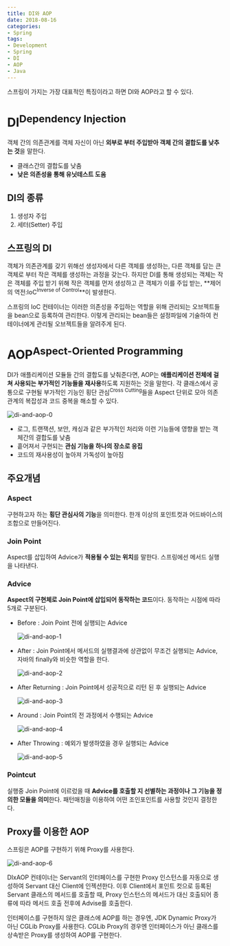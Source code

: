 ```yaml
---
title: DI와 AOP
date: 2018-08-16
categories:
- Spring
tags:
- Development
- Spring
- DI
- AOP
- Java
---
```


스프링이 가지는 가장 대표적인 특징이라고 하면 DI와 AOP라고 할 수 있다.

# DI<sup>Dependency Injection</sup>

객체 간의 의존관계를 객체 자신이 아닌 **외부로 부터 주입받아 객체 간의 결합도를 낮추는 것**을 말한다.

- 클래스간의 결합도를 낮춤
- **낮은 의존성을 통해 유닛테스트 도움**

## DI의 종류

1. 생성자 주입
2. 세터(Setter) 주입

## 스프링의 DI

객체가 의존관계를 갖기 위해선 생성자에서 다른 객체를 생성하는, 다른 객체를 담는 큰 객체로 부터 작은 객체를 생성하는 과정을 갖는다. 하지만 DI를 통해 생성되는 객체는 작은 객체를 주입 받기 위해 작은 객체를 먼저 생성하고 큰 객체가 이를 주입 받는, **제어의 역전:IoC<sup>Inverse of Control</sup>**이 발생한다.

스프링의 IoC 컨테이너는 이러한 의존성을 주입하는 역할을 위해 관리되는 오브젝트들을 bean으로 등록하여 관리한다. 이렇게 관리되는 bean들은 설정파일에 기술하여 컨테이너에게 관리될 오브젝트들을 알려주게 된다.

# AOP<sup>Aspect-Oriented Programming</sup>

DI가 애플리케이션 모듈들 간의 결합도를 낮춰준다면, AOP는 **애플리케이션 전체에 걸쳐 사용되는 부가적인 기능들을 재사용**하도록 지원하는 것을 말한다. 각 클래스에서 공통으로 구현될 부가적인 기능인 횡단 관심<sup>Cross Cutting</sup>들을 Aspect 단위로 모아 의존관계의 복잡성과 코드 중복을 해소할 수 있다.

![di-and-aop-0](https://user-images.githubusercontent.com/18159012/44570799-f40bc300-a7b9-11e8-9e34-6a27fa4b10e0.png) 

- 로그, 트랜잭션, 보안, 캐싱과 같은 부가적인 처리와 이런 기능들에 영향을 받는 객체간의 결합도를 낮춤
- 흩어져서 구현되는 **관심 기능을 하나의 장소로 응집**
- 코드의 재사용성이 높아져 가독성이 높아짐

## 주요개념

### Aspect

구현하고자 하는 **횡단 관심사의 기능**을 의미한다. 한개 이상의 포인트컷과 어드바이스의 조합으로 만들어진다.

### Join Point

Aspect를 삽입하여 Advice가 **적용될 수 있는 위치**를 말한다. 스프링에선 메서드 실행을 나타낸다.

### Advice

**Aspect의 구현체로 Join Point에 삽입되어 동작하는 코드**이다. 동작하는 시점에 따라 5개로 구분된다.

- Before : Join Point 전에 실행되는 Advice

  ![di-and-aop-1](https://user-images.githubusercontent.com/18159012/44573061-96c74000-a7c0-11e8-9479-e49ec3935143.png)

- After : Join Point에서 메서드의 실행결과에 상관없이 무조건 실행되는 Advice, 자바의 finally와 비슷한 역할을 한다.

  ![di-and-aop-2](https://user-images.githubusercontent.com/18159012/44573072-a21a6b80-a7c0-11e8-85e7-dff9aa9c5450.png)

- After Returning : Join Point에서 성공적으로 리턴 된 후 실행되는 Advice

  ![di-and-aop-3](https://user-images.githubusercontent.com/18159012/44573085-ad6d9700-a7c0-11e8-8e36-43f32955994e.png)

- Around : Join Point의 전 과정에서 수행되는 Advice

  ![di-and-aop-4](https://user-images.githubusercontent.com/18159012/44573091-b3637800-a7c0-11e8-914f-900cf1bb609f.png)

- After Throwing : 예외가 발생하였을 경우 실행되는 Advice

  ![di-and-aop-5](https://user-images.githubusercontent.com/18159012/44573103-bc544980-a7c0-11e8-87da-00f912a5f6db.png)

### Pointcut

실행중 Join Point에 이르렀을 때 **Advice를 호출할 지 선별하는 과정이나 그 기능을 정의한 모듈을 의미**한다. 패턴매칭을 이용하여 어떤 조인포인트를 사용할 것인지 결정한다.

## Proxy를 이용한 AOP

스프링은 AOP를 구현하기 위해 Proxy를 사용한다.

![di-and-aop-6](https://user-images.githubusercontent.com/18159012/44591066-b0d04500-a7f7-11e8-959e-c6c6b4ed18e0.png)

DIxAOP 컨테이너는 Servant의 인터페이스를 구현한 Proxy 인스턴스를 자동으로 생성하여 Servant 대신 Client에 인젝션한다. 이후 Client에서 포인트 컷으로 등록된 Servant 클래스의 메서드를 호출할 때, Proxy 인스턴스의 메서드가 대신 호출되어 종류에 따라 메서드 호출 전후에 Advise를 호출한다.

인터페이스를 구현하지 않은 클래스에 AOP를 하는 경우엔, JDK Dynamic Proxy가 아닌 CGLib Proxy를 사용한다. CGLib Proxy의 경우엔 인터페이스가 아닌 클래스를 상속받은 Proxy를 생성하여 AOP를 구현한다. 